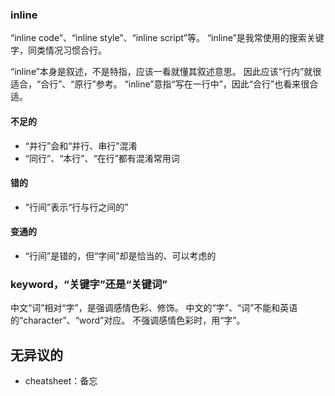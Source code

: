 

### inline
“inline code”、“inline style”、“inline script”等。
“inline”是我常使用的搜索关键字，同类情况习惯合行。

“inline”本身是叙述，不是特指，应该一看就懂其叙述意思。
因此应该“行内”就很适合，“合行”、“原行”参考。
“inline”意指“写在一行中”，因此“合行”也看来很合适。

#### 不足的
- “并行”会和“并行、串行”混淆
- “同行”、“本行”、“在行”都有混淆常用词

#### 错的
- “行间”表示“行与行之间的”

#### 变通的
- “行间”是错的，但“字间”却是恰当的、可以考虑的

### keyword，“关键字”还是“关键词”
中文“词”相对“字”，是强调感情色彩、修饰。
中文的“字”、“词”不能和英语的“character”、“word”对应。
不强调感情色彩时，用“字”。

## 无异议的
- cheatsheet：备忘
